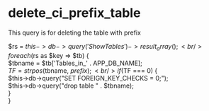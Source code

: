 # delete_ci_prefix_table
This query is for deleting the table with prefix


$rs = $this->db->query('Show Tables')->result_array();  <br />
foreach ($rs as $key => $tb) {                   <br />
    $tbname = $tb['Tables_in_' . APP_DB_NAME];    <br />
    $TF = strpos($tbname, $prefix);<br />
    if ($TF === 0) {<br />
        $this->db->query("SET FOREIGN_KEY_CHECKS = 0;");<br />
        $this->db->query("drop table " . $tbname);<br />
    }<br />
}<br />
